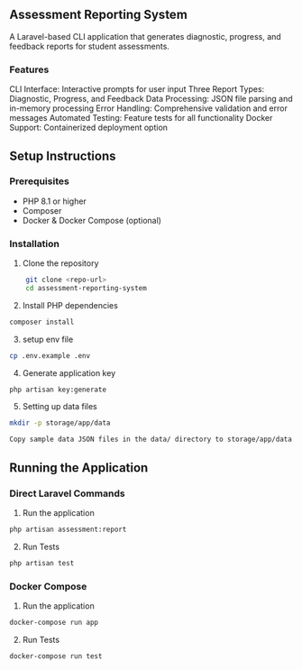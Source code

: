## Assessment Reporting System

A Laravel-based CLI application that generates diagnostic, progress, and feedback reports for student assessments.

### Features

CLI Interface: Interactive prompts for user input
Three Report Types: Diagnostic, Progress, and Feedback
Data Processing: JSON file parsing and in-memory processing
Error Handling: Comprehensive validation and error messages
Automated Testing: Feature tests for all functionality
Docker Support: Containerized deployment option


## Setup Instructions

### Prerequisites
- PHP 8.1 or higher
- Composer
- Docker & Docker Compose (optional)

### Installation

1. Clone the repository
```bash
    git clone <repo-url>
    cd assessment-reporting-system
```

2. Install PHP dependencies
```bash
composer install
```

3. setup env file
```bash
cp .env.example .env
```

4. Generate application key
```bash
php artisan key:generate
```

5. Setting up data files
```bash
mkdir -p storage/app/data

Copy sample data JSON files in the data/ directory to storage/app/data directory
```

##  Running the Application

### Direct Laravel Commands

1. Run the application
```bash
php artisan assessment:report
```

2. Run Tests
```bash
php artisan test
```

### Docker Compose

1. Run the application
```bash
docker-compose run app
```

2. Run Tests
```bash
docker-compose run test
```